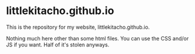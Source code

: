 # littlekitacho.github.io

This is the repository for my website, littlekitacho.github.io.

Nothing much here other than some html files.  You can use the CSS and/or JS if
you want.  Half of it's stolen anyways.
